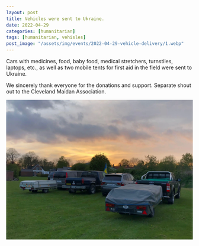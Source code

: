 ```yaml
---
layout: post
title: Vehicles were sent to Ukraine.
date: 2022-04-29
categories: [humanitarian]
tags: [humanitarian, vehisles]
post_image: "/assets/img/events/2022-04-29-vehicle-delivery/1.webp"
---
```


Cars with medicines, food, baby food, medical stretchers, turnstiles, laptops, etc., as well as two mobile tents for first aid in the field were sent to Ukraine.

We sincerely thank everyone for the donations and support. Separate shout out to the Cleveland Maidan Association.

<img src="/assets/img/events/2022-04-29-vehicle-delivery/2.webp" class="img-fluid" />